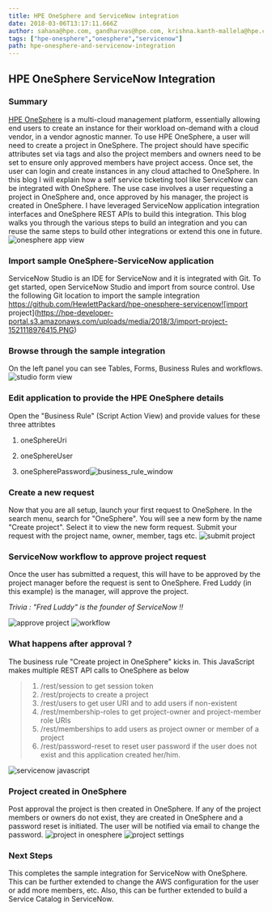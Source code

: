 ```yaml
---
title: HPE OneSphere and ServiceNow integration
date: 2018-03-06T13:17:11.666Z
author: sahana@hpe.com, gandharvas@hpe.com, krishna.kanth-mallela@hpe.com, mpatil@hpe.com, shiva.kum.m@hpe.com 
tags: ["hpe-onesphere","onesphere","servicenow"]
path: hpe-onesphere-and-servicenow-integration
---
```

## HPE OneSphere ServiceNow Integration

### Summary
[HPE OneSphere](https://www.hpe.com/uk/en/solutions/cloud/hybrid-it-management.html) is a multi-cloud management platform, essentially allowing end users to create an instance for their workload on-demand with a cloud vendor, in a vendor agnostic manner. To use HPE OneSphere, a user will need to create a project in OneSphere. The project should have specific attributes set via tags and also the project members and owners need to be set to ensure only approved members have project access. Once set, the user can login and create instances in any cloud attached to OneSphere. In this blog I will explain how a self service ticketing tool like ServiceNow can be integrated with OneSphere. The use case involves a user requesting a project in OneSphere and, once approved by his manager, the project is created in OneSphere. I have leveraged ServiceNow application integration interfaces and OneSphere REST APIs to build this integration. This blog walks you through the various steps to build an integration and you can reuse the same steps to build other integrations or extend this one in future.![onesphere app view](https://hpe-developer-portal.s3.amazonaws.com/uploads/media/2018/5/onesphere-app-view-1527851812563.PNG)
### Import sample OneSphere-ServiceNow application
ServiceNow Studio is an IDE for ServiceNow and it is integrated with Git. To get started, open ServiceNow Studio and import from source control. Use the following Git location to import the sample integration https://github.com/HewlettPackard/hpe-onesphere-servicenow![import project](https://hpe-developer-portal.s3.amazonaws.com/uploads/media/2018/3/import-project-1521118976415.PNG)
### Browse through the sample integration
On the left panel you can see Tables, Forms, Business Rules and workflows. ![studio form view](https://hpe-developer-portal.s3.amazonaws.com/uploads/media/2018/5/studio-form-view-1527852244358.PNG)
### Edit application to provide the HPE OneSphere details
Open the "Business Rule" (Script Action View) and provide values for these three attribtes

1. oneSphereUri

2. oneSphereUser

3. oneSpherePassword![business_rule_window](https://hpe-developer-portal.s3.amazonaws.com/uploads/media/2018/5/business_rule_window-1527852410179.PNG)
### Create a new request
Now that you are all setup, launch your first request to OneSphere.
In the search menu, search for "OneSphere". You will see a new form by the name "Create project". Select it to view the new form request. Submit your request with the project name, owner, member, tags etc. ![submit project](https://hpe-developer-portal.s3.amazonaws.com/uploads/media/2018/7/submit-project-1532708214264.PNG)
### ServiceNow workflow to approve project request
Once the user has submitted a request, this will have to be approved by the project manager before the request is sent to OneSphere. Fred Luddy (in this example) is the manager, will approve the project.

_Trivia : "Fred Luddy" is the founder of ServiceNow !!_

![approve project](https://hpe-developer-portal.s3.amazonaws.com/uploads/media/2018/7/approve-project-1532708926592.PNG)
![workflow](https://hpe-developer-portal.s3.amazonaws.com/uploads/media/2018/5/workflow-1527853418318.PNG)
### What happens after approval ?
The business rule "Create project in OneSphere" kicks in. This JavaScript makes multiple REST API calls to OneSphere as below

> 1. /rest/session to get session token
> 2. /rest/projects to create a project
> 3. /rest/users to get user URI and to add users if non-existent
> 4. /rest/membership-roles to get project-owner and project-member role URIs
> 5. /rest/memberships to add users as project owner or member of a project
> 6. /rest/password-reset to reset user password if the user does not exist and this application created her/him.

![servicenow javascript](https://hpe-developer-portal.s3.amazonaws.com/uploads/media/2018/5/servicenow-javascript-1527853684361.PNG)
### Project created in OneSphere
Post approval the project is then created in OneSphere. If any of the project members or owners do not exist, they are created in OneSphere and a password reset is initiated. The user will be notified via email to change the password. ![project in onesphere](https://hpe-developer-portal.s3.amazonaws.com/uploads/media/2018/3/project-in-onesphere-1520345191868.PNG)
![project settings](https://hpe-developer-portal.s3.amazonaws.com/uploads/media/2018/3/project-settings-1520345244750.PNG)
### Next Steps
This completes the sample integration for ServiceNow with OneSphere. This can be further extended to change the AWS configuration for the user or add more members, etc. Also, this can be further extended to build a Service Catalog in ServiceNow.
